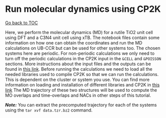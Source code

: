 # Run molecular dynamics using CP2K

[Go back to TOC](../../../README.md)

Here, we perform the molecular dynamics (MD) for a rutile TiO2 unit cell using DFT and a C3N4 unit cell using xTB. The notebook files contain some information
on how one can obtain the coordinates and run the MD calculations on UB-CCR but can be used for other 
systems too. The chosen systems here are periodic. For non-periodic calculations
we only need to turn off the periodic calculations in the CP2K input in the `&CELL` and `&POISSON` sections. More instructions about the input files and the outputs
can be found in [this link](https://github.com/compchem-cybertraining/Tutorials_CP2K/tree/master/7_molecular_dynamics). Before running the calculations 
we need to load all the needed libraries used to compile CP2K so that we can run the calculations. This is dependent on the cluster or system you use. You can 
find more information on loading and installation of different libraries 
and CP2K in [this link](https://github.com/compchem-cybertraining/Tutorials_CP2K/blob/master/INSTALLATION.md)
The MD trajectory of these two structures will be used to compute the MO overlaps and time-overlaps and NACs in other steps of this tutorial. 

_**Note:**_ You can extract the precomputed trajectory for each of the systems using the `tar xvf data.tzr.bz2` command.
